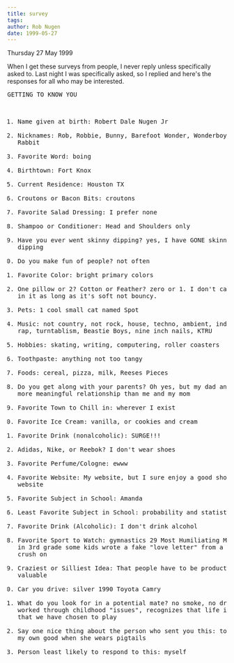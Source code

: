 ```yaml
---
title: survey
tags: 
author: Rob Nugen
date: 1999-05-27
---
```


<p class=date>Thursday 27 May 1999</p>

<p>When I get these surveys from people, I never reply unless specifically asked to.  Last night I was specifically asked, so I replied and here's the responses for all who may be interested.

<p><pre>
GETTING TO KNOW YOU

1. Name given at birth: Robert Dale Nugen Jr
2. Nicknames:  Rob, Robbie, Bunny, Barefoot Wonder, Wonderboy, Thunder Rabbit
3. Favorite Word: boing
4. Birthtown:  Fort Knox
5. Current Residence:  Houston TX
6. Croutons or Bacon Bits:  croutons
7. Favorite Salad Dressing:  I prefer none
8. Shampoo or Conditioner:  Head and Shoulders only
9. Have you ever went skinny dipping? yes, I have GONE skinny dipping
10. Do you make fun of people? not often
11. Favorite Color:  bright primary colors
12. One pillow or 2?  Cotton or Feather?  zero or 1.  I don't care what's in it as long as it's soft not bouncy.
13. Pets:  1 cool small cat named Spot
14. Music: not country, not rock,  house, techno, ambient, industrial, rap, turntablism, Beastie Boys, nine inch nails, KTRU
15. Hobbies:  skating, writing, computering, roller coasters
16. Toothpaste:  anything not too tangy
17. Foods:  cereal, pizza, milk, Reeses Pieces
18. Do you get along with your parents? Oh yes, but my dad and I have a more meaningful relationship than me and my mom
19. Favorite Town to Chill in:  wherever I exist
20. Favorite Ice Cream:  vanilla, or cookies and cream
21. Favorite Drink (nonalcoholic):  SURGE!!!
22. Adidas, Nike, or Reebok? I don't wear shoes
23. Favorite Perfume/Cologne:  ewww
24. Favorite Website:  My website, but I sure enjoy a good shockwave website
25. Favorite Subject in School:  Amanda
26. Least Favorite Subject in School:  probability and statistics
27. Favorite Drink (Alcoholic):  I don't drink alcohol
28. Favorite Sport to Watch:  gymnastics
29  Most Humiliating Moment:  When in 3rd grade some kids wrote a fake "love letter" from a girl I had a crush on
30. Craziest or Silliest Idea:  That people have to be productive to be valuable
31. Car you drive:  silver 1990 Toyota Camry
32. What do you look for in a potential mate? no smoke, no drink, has worked through childhood "issues", recognizes that life is a big game that we have chosen to play
33. Say one nice thing about the person who sent you this: too cute for my own good when she wears pigtails
34. Person least likely to respond to this: myself
</pre>
